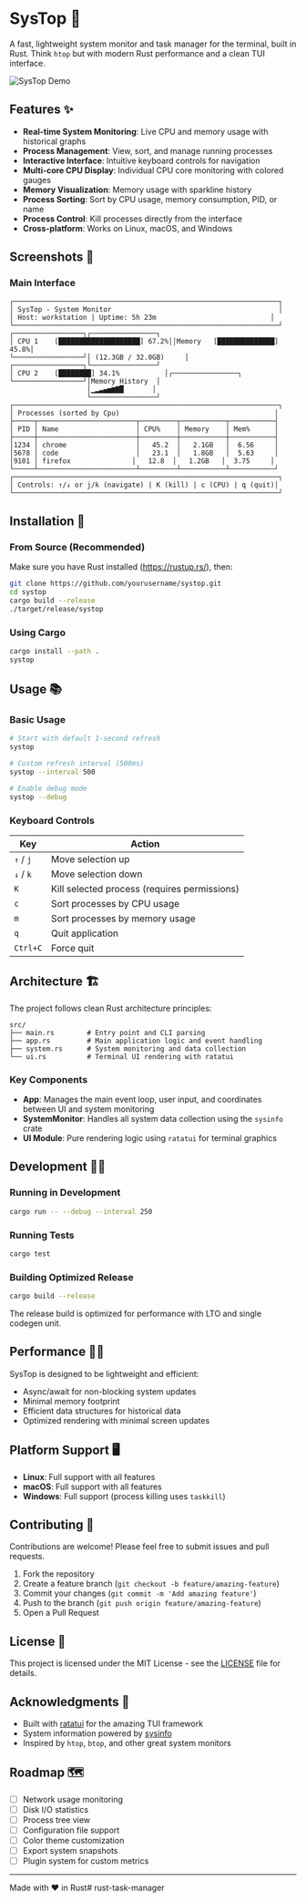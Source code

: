 # SysTop 🚀

A fast, lightweight system monitor and task manager for the terminal, built in Rust. Think `htop` but with modern Rust performance and a clean TUI interface.

![SysTop Demo](screenshots/demo.gif)

## Features ✨

- **Real-time System Monitoring**: Live CPU and memory usage with historical graphs
- **Process Management**: View, sort, and manage running processes
- **Interactive Interface**: Intuitive keyboard controls for navigation
- **Multi-core CPU Display**: Individual CPU core monitoring with colored gauges
- **Memory Visualization**: Memory usage with sparkline history
- **Process Sorting**: Sort by CPU usage, memory consumption, PID, or name
- **Process Control**: Kill processes directly from the interface
- **Cross-platform**: Works on Linux, macOS, and Windows

## Screenshots 📸

### Main Interface
```
┌─────────────────────────────────────────────────────────────────┐
│ SysTop - System Monitor                                         │
│ Host: workstation | Uptime: 5h 23m                            │
└─────────────────────────────────────────────────────────────────┘
┌─────────────────┐┌────────────────┐
│ CPU 1    [████████████████████] 67.2%││Memory   [██████████████] 45.8%│
└─────────────────┘│ (12.3GB / 32.0GB)     │
┌─────────────────┐└────────────────┘
│ CPU 2    [████████] 34.1%           │┌────────────────┐
└─────────────────┘│Memory History  │
                   │▁▂▃▄▅▆▇█       │
                   └────────────────┘
┌─────────────────────────────────────────────────────────────────┐
│ Processes (sorted by Cpu)                                      │
├─────┬────────────────────────┬─────────┬───────────┬───────────┤
│ PID │ Name                   │ CPU%    │ Memory    │ Mem%      │
├─────┼────────────────────────┼─────────┼───────────┼───────────┤
│1234 │ chrome                 │   45.2  │   2.1GB   │  6.56     │
│5678 │ code                   │   23.1  │   1.8GB   │  5.63     │
│9101 │ firefox               │   12.8  │   1.2GB   │  3.75     │
└─────┴────────────────────────┴─────────┴───────────┴───────────┘
┌─────────────────────────────────────────────────────────────────┐
│ Controls: ↑/↓ or j/k (navigate) | K (kill) | c (CPU) | q (quit)│
└─────────────────────────────────────────────────────────────────┘
```

## Installation 🔧

### From Source (Recommended)

Make sure you have Rust installed (https://rustup.rs/), then:

```bash
git clone https://github.com/yourusername/systop.git
cd systop
cargo build --release
./target/release/systop
```

### Using Cargo

```bash
cargo install --path .
systop
```

## Usage 📚

### Basic Usage
```bash
# Start with default 1-second refresh
systop

# Custom refresh interval (500ms)
systop --interval 500

# Enable debug mode
systop --debug
```

### Keyboard Controls

| Key | Action |
|-----|--------|
| `↑` / `j` | Move selection up |
| `↓` / `k` | Move selection down |
| `K` | Kill selected process (requires permissions) |
| `c` | Sort processes by CPU usage |
| `m` | Sort processes by memory usage |
| `q` | Quit application |
| `Ctrl+C` | Force quit |

## Architecture 🏗️

The project follows clean Rust architecture principles:

```
src/
├── main.rs        # Entry point and CLI parsing
├── app.rs         # Main application logic and event handling
├── system.rs      # System monitoring and data collection
└── ui.rs          # Terminal UI rendering with ratatui
```

### Key Components

- **App**: Manages the main event loop, user input, and coordinates between UI and system monitoring
- **SystemMonitor**: Handles all system data collection using the `sysinfo` crate
- **UI Module**: Pure rendering logic using `ratatui` for terminal graphics

## Development 👨‍💻

### Running in Development
```bash
cargo run -- --debug --interval 250
```

### Running Tests
```bash
cargo test
```

### Building Optimized Release
```bash
cargo build --release
```

The release build is optimized for performance with LTO and single codegen unit.

## Performance 🏃‍♂️

SysTop is designed to be lightweight and efficient:
- Async/await for non-blocking system updates
- Minimal memory footprint
- Efficient data structures for historical data
- Optimized rendering with minimal screen updates

## Platform Support 🖥️

- **Linux**: Full support with all features
- **macOS**: Full support with all features  
- **Windows**: Full support (process killing uses `taskkill`)

## Contributing 🤝

Contributions are welcome! Please feel free to submit issues and pull requests.

1. Fork the repository
2. Create a feature branch (`git checkout -b feature/amazing-feature`)
3. Commit your changes (`git commit -m 'Add amazing feature'`)
4. Push to the branch (`git push origin feature/amazing-feature`)
5. Open a Pull Request

## License 📄

This project is licensed under the MIT License - see the [LICENSE](LICENSE) file for details.

## Acknowledgments 🙏

- Built with [ratatui](https://github.com/ratatui-org/ratatui) for the amazing TUI framework
- System information powered by [sysinfo](https://github.com/GuillaumeGomez/sysinfo)
- Inspired by `htop`, `btop`, and other great system monitors

## Roadmap 🗺️

- [ ] Network usage monitoring
- [ ] Disk I/O statistics
- [ ] Process tree view
- [ ] Configuration file support
- [ ] Color theme customization
- [ ] Export system snapshots
- [ ] Plugin system for custom metrics

---

Made with ❤️ in Rust#   r u s t - t a s k - m a n a g e r  
 